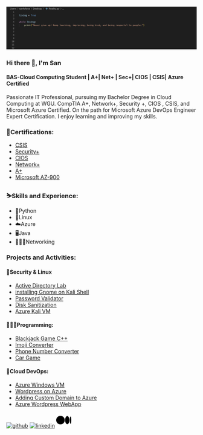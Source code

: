 ![BAS-Cloud Computing Student | A+| Net+ | Sec+| CIOS | CSIS| Azure Certified](https://github.com/sanfofana/sanfofana/blob/main/Screen%20Shot%202022-12-11%20at%2012.34.27%20AM.png)

### Hi there 👋, I'm San
#### BAS-Cloud Computing Student | A+| Net+ | Sec+| CIOS | CSIS| Azure Certified

Passionate IT Professional, pursuing my Bachelor Degree in Cloud Computing at WGU. CompTIA A+, Network+, Security +, CIOS , CSIS, and Microsoft Azure Certified. On the path for Microsoft Azure DevOps Engineer Expert Certification. I enjoy learning and improving my skills.

### 📜Certifications:
* [CSIS](https://www.credly.com/badges/fbc2e028-3c5f-46f0-8a95-59563f7115bb/linked_in_profile)
* [Security+](https://www.credly.com/badges/f129a17b-efce-4c5d-af9f-bcc6323bbba8/linked_in_profile)
* [CIOS](https://www.credly.com/badges/19333f72-39e8-4085-a4f8-37f8ebdf8a74/linked_in_profile)
* [Network+](https://www.credly.com/badges/80a42236-22dd-49f3-ac90-547cccca1503/linked_in_profile)
* [A+](https://www.credly.com/badges/7ff4c8e2-7d89-4c25-8f2d-ca944eb4e21f/linked_in_profile)
* [Microsoft AZ-900](https://www.credly.com/badges/00e0b6dd-b726-473a-b88a-9032b4ca05d2?source=linked_in_profile)

### ⛷Skills and Experience: 
* 🐍Python
* 🐧Linux
* ☁️Azure
* 🖥Java
* 👨🏾‍🎓Networking

### Projects and Activities:

#### 🔐Security & Linux
* [Active Directory Lab](https://github.com/sanfofana/ActiveDirectoryLab)
* [installing Gnome on Kali Shell](https://github.com/sanfofana/Creating-Desktop-Environment-for-linux-VM-using-Gnome)
* [Password Validator](https://github.com/sanfofana/password_validator.py-)
* [Disk Sanitization](https://github.com/sanfofana/Disk_sanitization)
* [Azure Kali VM](https://github.com/sanfofana/Azure_Kali_Vm)

#### 👨🏾‍💻Programming:
* [Blackjack Game C++](https://github.com/sanfofana/blackjackgame)
* [Imoji Converter](https://github.com/sanfofana/imojis_converter)
* [Phone Number Converter](https://github.com/sanfofana/phone_number_converter)
* [Car Game](https://github.com/sanfofana/car_game)

#### 🦚Cloud DevOps:
* [Azure Windows VM](https://github.com/sanfofana/AzureWindowsVm)
* [Wordpress on Azure](https://github.com/sanfofana/wordpress_on_Azure)
* [Adding Custom Domain to Azure](https://github.com/sanfofana/custom-domain-to-Azure)
* [Azure Wordpress WebApp](https://github.com/sanfofana/Azure_WordpressVm)


[<img src='https://cdn.jsdelivr.net/npm/simple-icons@3.0.1/icons/github.svg' alt='github' height='40'>](https://github.com/sanfofana)  [<img src='https://cdn.jsdelivr.net/npm/simple-icons@3.0.1/icons/linkedin.svg' alt='linkedin' height='40'>](https://www.linkedin.com/in/linkedin.com/in/sanfofana/) 
[<img src='https://github.com/sanfofana/sanfofana/blob/main/medium_Icon.png' alt='Medium' height='40'>](https://www.medium.com/@sanfofana)





<!--
**joshmadakor1/joshmadakor1** is a ✨ _special_ ✨ repository because its `README.md` (this file) appears on your GitHub profile.

Here are some ideas to get you started:

- 🔭 I’m currently working on ...
- 🌱 I’m currently learning ...
- 👯 I’m looking to collaborate on ...
- 🤔 I’m looking for help with ...
- 💬 Ask me about ...
- 📫 How to reach me: ...
- 😄 Pronouns: ...
- ⚡ Fun fact: ...
-->
